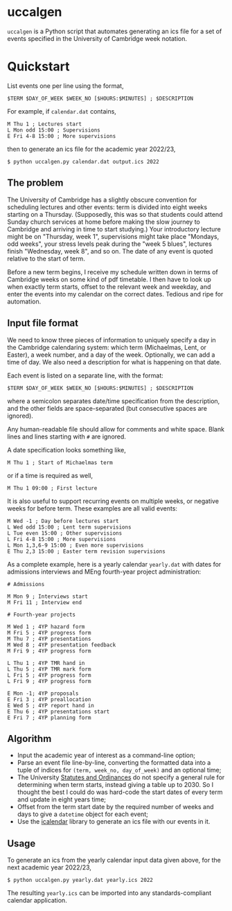 # uccalgen

`uccalgen` is a Python script that automates generating an ics file for a set
of events specified in the University of Cambridge week notation.

# Quickstart

List events one per line using the format,
```
$TERM $DAY_OF_WEEK $WEEK_NO [$HOURS:$MINUTES] ; $DESCRIPTION
```
For example, if `calendar.dat` contains,
```
M Thu 1 ; Lectures start
L Mon odd 15:00 ; Supervisions
E Fri 4-8 15:00 ; More supervisions
```
then to generate an ics file for the academic year 2022/23,
```
$ python uccalgen.py calendar.dat output.ics 2022
```

## The problem

The University of Cambridge has a slightly obscure convention for scheduling
lectures and other events: term is divided into eight weeks starting on a
Thursday. (Supposedly, this was so that students could attend Sunday church
services at home before making the slow journey to Cambridge and arriving in
time to start studying.) Your introductory lecture might be on "Thursday, week
1", supervisions might take place "Mondays, odd weeks", your stress levels peak
during the "week 5 blues",  lectures finish "Wednesday, week 8", and so on. The
date of any event is quoted relative to the start of term.

Before a new term begins, I receive my schedule written down in terms of
Cambridge weeks on some kind of pdf timetable. I then have to look up when
exactly term starts, offset to the relevant week and weekday, and enter the
events into my calendar on the correct dates. Tedious and ripe for automation.

## Input file format

We need to know three pieces of information to uniquely specify a day in the
Cambridge calendaring system: which term (Michaelmas, Lent, or Easter), a week
number, and a day of the week. Optionally, we can add a time of day. We also
need a description for what is happening on that date.

Each event is listed on a separate line, with the format:
```
$TERM $DAY_OF_WEEK $WEEK_NO [$HOURS:$MINUTES] ; $DESCRIPTION
```
where a semicolon separates date/time specification from the description, and
the other fields are space-separated (but consecutive spaces are ignored).

Any human-readable file should allow for comments and white space. Blank lines
and lines starting with `#` are ignored.

A date specification looks something like, 
```
M Thu 1 ; Start of Michaelmas term
```
or if a time is required as well,
```
M Thu 1 09:00 ; First lecture
```

It is also useful to support recurring events on multiple weeks, or negative
weeks for before term. These examples are all valid events:
```
M Wed -1 ; Day before lectures start
L Wed odd 15:00 ; Lent term supervisions
L Tue even 15:00 ; Other supervisions
L Fri 4-8 15:00 ; More supervisions
L Mon 1,3,6-9 15:00 ; Even more supervisions
E Thu 2,3 15:00 ; Easter term revision supervisions
```

As a complete example, here is a yearly calendar `yearly.dat` with dates for
admissions interviews and MEng fourth-year project administration:
```
# Admissions

M Mon 9 ; Interviews start
M Fri 11 ; Interview end

# Fourth-year projects

M Wed 1 ; 4YP hazard form
M Fri 5 ; 4YP progress form
M Thu 7 ; 4YP presentations
M Wed 8 ; 4YP presentation feedback
M Fri 9 ; 4YP progress form

L Thu 1 ; 4YP TMR hand in
L Thu 5 ; 4YP TMR mark form
L Fri 5 ; 4YP progress form
L Fri 9 ; 4YP progress form

E Mon -1; 4YP proposals
E Fri 3 ; 4YP preallocation
E Wed 5 ; 4YP report hand in
E Thu 6 ; 4YP presentations start
E Fri 7 ; 4YP planning form
```

## Algorithm

* Input the academic year of interest as a command-line option;
* Parse an event file line-by-line, converting the formatted data into a tuple of indices for `(term, week_no, day_of_week)` and an optional time; 
* The University [Statutes and
Ordinances](https://www.admin.cam.ac.uk/univ/so/2018/chapter02-section10.html#heading1-10)
do not specify a general rule for determining when term starts, instead giving a table
up to 2030. So I thought the best I could do was hard-code the start dates of every term and
update in eight years time;
* Offset from the term start date by the required number of weeks and days
  to give a `datetime` object for each event;
* Use the [icalendar](https://icalendar.readthedocs.io/en/latest/)
library to generate an ics file with our events in it.

## Usage

To generate an ics from the yearly calendar input data given above, for the
next academic year 2022/23,
```
$ python uccalgen.py yearly.dat yearly.ics 2022
```
The resulting `yearly.ics` can be imported into any standards-compliant
calendar application.
